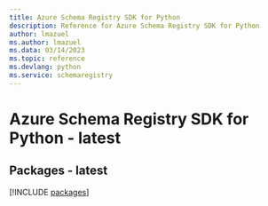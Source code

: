 ```yaml
---
title: Azure Schema Registry SDK for Python
description: Reference for Azure Schema Registry SDK for Python
author: lmazuel
ms.author: lmazuel
ms.data: 03/14/2023
ms.topic: reference
ms.devlang: python
ms.service: schemaregistry
---
```

# Azure Schema Registry SDK for Python - latest
## Packages - latest
[!INCLUDE [packages](schema-registry-index.md)]